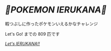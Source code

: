 # _💪POKEMON IERUKANA💪_

暇つぶしに作ったポケモンいえるかなチャレンジ

Let's Go! までの 809 匹です

[_Let's IERUKANA!!_](https://cano-ypa.github.io/pokemon-ierukana/)
